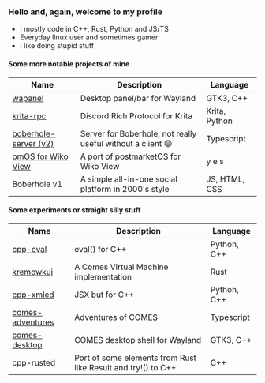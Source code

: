 ### Hello and, again, welcome to my profile

- I mostly code in C++, Rust, Python and JS/TS
- Everyday linux user and sometimes gamer
- I like doing stupid stuff

#### Some more notable projects of mine

|Name|Description|Language|
|----|-----------|--------|
|[wapanel](https://github.com/Firstbober/wapanel)|Desktop panel/bar for Wayland|GTK3, C++|
|[krita-rpc](https://github.com/Firstbober/krita-rpc)|Discord Rich Protocol for Krita|Krita, Python|
|[boberhole-server (v2)](https://github.com/Firstbober/boberhole-server)|Server for Boberhole, not really useful without a client 😄|Typescript|
|[pmOS for Wiko View](https://wiki.postmarketos.org/wiki/Wiko_View_(wiko-v12bnlite))| A port of postmarketOS for Wiko View| y e s |
|Boberhole v1|A simple all-in-one social platform in 2000's style|JS, HTML, CSS|

#### Some experiments or straight silly stuff

|Name|Description|Language|
|----|-----------|--------|
|[cpp-eval](https://github.com/Firstbober/cpp-eval)|eval() for C++|Python, C++|
|[kremowkuj](https://github.com/Firstbober/kremowkuj)|A Comes Virtual Machine implementation|Rust|
|[cpp-xmled](https://github.com/Firstbober/cppxmled)|JSX but for C++|Python, C++|
|[comes-adventures](https://github.com/comes-group/comes-adventures)|Adventures of COMES|Typescript|
|[comes-desktop](https://github.com/comes-group/desktop)|COMES desktop shell for Wayland|GTK3, C++|
|cpp-rusted|Port of some elements from Rust like Result and try!() to C++|C++|

<!--
**Firstbober/Firstbober** is a ✨ _special_ ✨ repository because its `README.md` (this file) appears on your GitHub profile.

Here are some ideas to get you started:

- 🔭 I’m currently working on ...
- 🌱 I’m currently learning ...
- 👯 I’m looking to collaborate on ...
- 🤔 I’m looking for help with ...
- 💬 Ask me about ...
- 📫 How to reach me: ...
- 😄 Pronouns: ...
- ⚡ Fun fact: ...
-->
